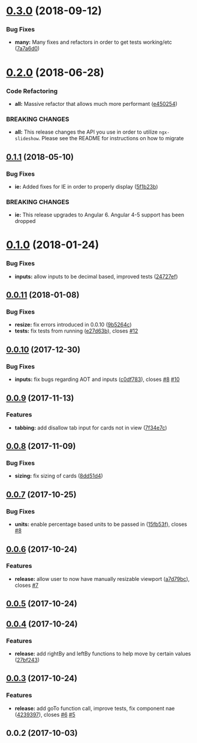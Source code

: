 <a name="0.3.0"></a>
# [0.3.0](https://github.com/Linkd-Inc/ngx-slideshow/compare/v0.2.0...v0.3.0) (2018-09-12)


### Bug Fixes

* **many:** Many fixes and refactors in order to get tests working/etc ([7a7a6d0](https://github.com/Linkd-Inc/ngx-slideshow/commit/7a7a6d0))



<a name="0.2.0"></a>
# [0.2.0](https://github.com/Linkd-Inc/ngx-slideshow/compare/0.1.1...0.2.0) (2018-06-28)


### Code Refactoring

* **all:** Massive refactor that allows much more performant ([e450254](https://github.com/Linkd-Inc/ngx-slideshow/commit/e450254))


### BREAKING CHANGES

* **all:** This release changes the API you use in order
to utilize `ngx-slideshow`. Please see the README for instructions
on how to migrate



<a name="0.1.1"></a>
## [0.1.1](https://github.com/Linkd-Inc/ngx-slideshow/compare/v0.1.0...v0.1.1) (2018-05-10)


### Bug Fixes

* **ie:** Added fixes for IE in order to properly display ([5f1b23b](https://github.com/Linkd-Inc/ngx-slideshow/commit/5f1b23b))


### BREAKING CHANGES

* **ie:** This release upgrades to Angular 6. Angular 4-5 support has been dropped



<a name="0.1.0"></a>
# [0.1.0](https://github.com/Linkd-Inc/ngx-slideshow/compare/v0.0.11...v0.1.0) (2018-01-24)


### Bug Fixes

* **inputs:** allow inputs to be decimal based, improved tests ([24727ef](https://github.com/Linkd-Inc/ngx-slideshow/commit/24727ef))



<a name="0.0.11"></a>
## [0.0.11](https://github.com/Linkd-Inc/ngx-slideshow/compare/v0.0.10...v0.0.11) (2018-01-08)


### Bug Fixes

* **resize:** fix errors introduced in 0.0.10 ([9b5264c](https://github.com/Linkd-Inc/ngx-slideshow/commit/9b5264c))
* **tests:** fix tests from running ([e27d63b](https://github.com/Linkd-Inc/ngx-slideshow/commit/e27d63b)), closes [#12](https://github.com/Linkd-Inc/ngx-slideshow/issues/12)



<a name="0.0.10"></a>
## [0.0.10](https://github.com/Linkd-Inc/ngx-slideshow/compare/v0.0.9...v0.0.10) (2017-12-30)


### Bug Fixes

* **inputs:** fix bugs regarding AOT and inputs ([c0df783](https://github.com/Linkd-Inc/ngx-slideshow/commit/c0df783)), closes [#8](https://github.com/Linkd-Inc/ngx-slideshow/issues/8) [#10](https://github.com/Linkd-Inc/ngx-slideshow/issues/10)



<a name="0.0.9"></a>
## [0.0.9](https://github.com/Linkd-Inc/ngx-slideshow/compare/v0.0.8...v0.0.9) (2017-11-13)


### Features

* **tabbing:** add disallow tab input for cards not in view ([7f34e7c](https://github.com/Linkd-Inc/ngx-slideshow/commit/7f34e7c))



<a name="0.0.8"></a>
## [0.0.8](https://github.com/Linkd-Inc/ngx-slideshow/compare/v0.0.7...v0.0.8) (2017-11-09)


### Bug Fixes

* **sizing:** fix sizing of cards ([8dd51d4](https://github.com/Linkd-Inc/ngx-slideshow/commit/8dd51d4))



<a name="0.0.7"></a>
## [0.0.7](https://github.com/Linkd-Inc/ngx-slideshow/compare/v0.0.6...v0.0.7) (2017-10-25)


### Bug Fixes

* **units:** enable percentage based units to be passed in ([15fb53f](https://github.com/Linkd-Inc/ngx-slideshow/commit/15fb53f)), closes [#8](https://github.com/Linkd-Inc/ngx-slideshow/issues/8)



<a name="0.0.6"></a>
## [0.0.6](https://github.com/Linkd-Inc/ngx-slideshow/compare/v0.0.5...v0.0.6) (2017-10-24)


### Features

* **release:** allow user to now have manually resizable viewport ([a7d79bc](https://github.com/Linkd-Inc/ngx-slideshow/commit/a7d79bc)), closes [#7](https://github.com/Linkd-Inc/ngx-slideshow/issues/7)



<a name="0.0.5"></a>
## [0.0.5](https://github.com/Linkd-Inc/ngx-slideshow/compare/v0.0.4...v0.0.5) (2017-10-24)



<a name="0.0.4"></a>
## [0.0.4](https://github.com/Linkd-Inc/ngx-slideshow/compare/v0.0.3...v0.0.4) (2017-10-24)


### Features

* **release:** add rightBy and leftBy functions to help move by certain values ([27bf243](https://github.com/Linkd-Inc/ngx-slideshow/commit/27bf243))



<a name="0.0.3"></a>
## [0.0.3](https://github.com/Linkd-Inc/ngx-slideshow/compare/v0.0.2...v0.0.3) (2017-10-24)


### Features

* **release:** add goTo function call, improve tests, fix component nae ([4239397](https://github.com/Linkd-Inc/ngx-slideshow/commit/4239397)), closes [#6](https://github.com/Linkd-Inc/ngx-slideshow/issues/6) [#5](https://github.com/Linkd-Inc/ngx-slideshow/issues/5)



<a name="0.0.2"></a>
## 0.0.2 (2017-10-03)



